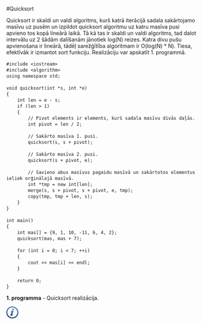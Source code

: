 #Quicksort

Quicksort ir skaldi un valdi algoritms, kurš katrā iterācijā sadala sakārtojamo masīvu uz pusēm un izpildot quicksort algoritmu uz katru masīva pusi apvieno tos kopā lineārā laikā. Tā kā tas ir skaldi un valdi algoritms, tad dalot intervālu uz 2 šādām dalīšanām jānotiek log(N) reizes. Katra divu pušu apvienošana ir lineārā, tādēļ sarežģītība algoritmam ir O(log(N) * N). Tiesa, efektīvāk ir izmantot sort funkciju. Realizāciju var apskatīt 1. programmā.

```
#include <iostream>
#include <algorithm>
using namespace std;

void quicksort(int *s, int *e)
{
    int len = e - s;
    if (len > 1)
    {
        // Pivot elements ir elements, kurš sadala masīvu divās daļās.
        int pivot = len / 2;

        // Sakārto masīva 1. pusi.
        quicksort(s, s + pivot);

        // Sakārto masīva 2. pusi.
        quicksort(s + pivot, e);

        // Savieno abus masīvus pagaidu masīvā un sakārtotos elementus ieliek orģinālajā masīvā.
        int *tmp = new int[len];
        merge(s, s + pivot, s + pivot, e, tmp);
        copy(tmp, tmp + len, s);
    }
}

int main()
{
    int mas[] = {9, 1, 10, -11, 6, 4, 2};
    quicksort(mas, mas + 7);

    for (int i = 0; i < 7; ++i)
    {
        cout << mas[i] << endl;
    }

    return 0;
}
```

**1. programma** - Quicksort realizācija.

<a href="http://en.wikipedia.org/wiki/Quicksort" target="_blank">![Vairāk informācija](/media/theory/information.png)</a>